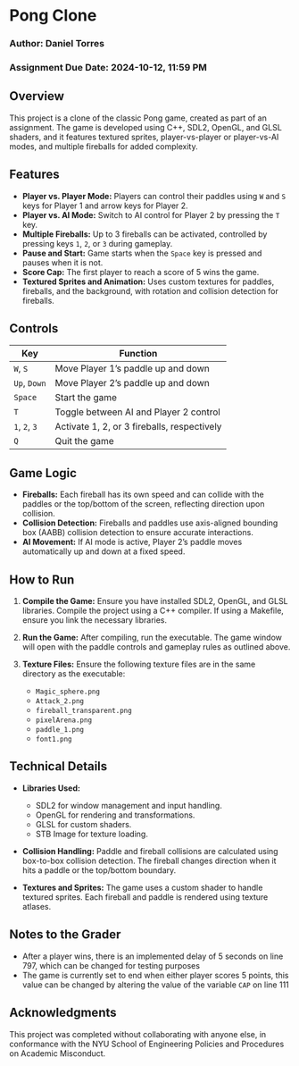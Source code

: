 # Pong Clone

### Author: Daniel Torres

### Assignment Due Date: 2024-10-12, 11:59 PM

## Overview

This project is a clone of the classic Pong game, created as part of an assignment. The game is developed using C++, SDL2, OpenGL, and GLSL shaders, and it features textured sprites, player-vs-player or player-vs-AI modes, and multiple fireballs for added complexity.

## Features

- **Player vs. Player Mode:** Players can control their paddles using `W` and `S` keys for Player 1 and arrow keys for Player 2.
- **Player vs. AI Mode:** Switch to AI control for Player 2 by pressing the `T` key.
- **Multiple Fireballs:** Up to 3 fireballs can be activated, controlled by pressing keys `1`, `2`, or `3` during gameplay.
- **Pause and Start:** Game starts when the `Space` key is pressed and pauses when it is not.
- **Score Cap:** The first player to reach a score of 5 wins the game.
- **Textured Sprites and Animation:** Uses custom textures for paddles, fireballs, and the background, with rotation and collision detection for fireballs.

## Controls

| Key            | Function                                    |
|----------------|---------------------------------------------|
| `W`, `S`       | Move Player 1’s paddle up and down          |
| `Up`, `Down`   | Move Player 2’s paddle up and down          |
| `Space`        | Start the game                              |
| `T`            | Toggle between AI and Player 2 control      |
| `1`, `2`, `3`  | Activate 1, 2, or 3 fireballs, respectively |
| `Q`            | Quit the game                               |

## Game Logic

- **Fireballs:** Each fireball has its own speed and can collide with the paddles or the top/bottom of the screen, reflecting direction upon collision.
- **Collision Detection:** Fireballs and paddles use axis-aligned bounding box (AABB) collision detection to ensure accurate interactions.
- **AI Movement:** If AI mode is active, Player 2’s paddle moves automatically up and down at a fixed speed.

## How to Run

1. **Compile the Game:**
   Ensure you have installed SDL2, OpenGL, and GLSL libraries.
   Compile the project using a C++ compiler. If using a Makefile, ensure you link the necessary libraries.

2. **Run the Game:**
   After compiling, run the executable. The game window will open with the paddle controls and gameplay rules as outlined above.

3. **Texture Files:**
   Ensure the following texture files are in the same directory as the executable:
   - `Magic_sphere.png`
   - `Attack_2.png`
   - `fireball_transparent.png`
   - `pixelArena.png`
   - `paddle_1.png`
   - `font1.png`

## Technical Details

- **Libraries Used:** 
  - SDL2 for window management and input handling.
  - OpenGL for rendering and transformations.
  - GLSL for custom shaders.
  - STB Image for texture loading.

- **Collision Handling:**
  Paddle and fireball collisions are calculated using box-to-box collision detection. The fireball changes direction when it hits a paddle or the top/bottom boundary.

- **Textures and Sprites:**
  The game uses a custom shader to handle textured sprites. Each fireball and paddle is rendered using texture atlases.

## Notes to the Grader

- After a player wins, there is an implemented delay of 5 seconds on line 797, which can be changed for testing purposes
- The game is currently set to end when either player scores 5 points, this value can be changed by altering the value of the variable `CAP` on line 111

## Acknowledgments

This project was completed without collaborating with anyone else, in conformance with the NYU School of Engineering Policies and Procedures on Academic Misconduct.
